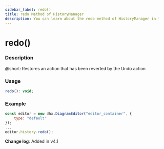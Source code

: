 ```yaml
---
sidebar_label: redo()
title: redo Method of HistoryManager
description: You can learn about the redo method of HistoryManager in the documentation of the DHTMLX JavaScript Diagram library. Browse developer guides and API reference, try out code examples and live demos, and download a free 30-day evaluation version of DHTMLX Diagram.
---
```


# redo()

### Description

@short: Restores an action that has been reverted by the Undo action

### Usage

~~~js
redo(): void;
~~~

### Example

~~~js {5}
const editor = new dhx.DiagramEditor("editor_container", { 
    type: "default"
});
...
editor.history.redo();
~~~


**Change log**: Added in v4.1
